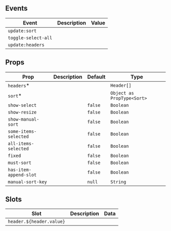 ## Events

| Event               | Description | Value |
| ------------------- | ----------- | ----- |
| `update:sort`       |             |       |
| `toggle-select-all` |             |       |
| `update:headers`    |             |       |

## Props

| Prop                   | Description | Default | Type                       |
| ---------------------- | ----------- | ------- | -------------------------- |
| `headers`\*            |             |         | `Header[]`                 |
| `sort`\*               |             |         | `Object as PropType<Sort>` |
| `show-select`          |             | `false` | `Boolean`                  |
| `show-resize`          |             | `false` | `Boolean`                  |
| `show-manual-sort`     |             | `false` | `Boolean`                  |
| `some-items-selected`  |             | `false` | `Boolean`                  |
| `all-items-selected`   |             | `false` | `Boolean`                  |
| `fixed`                |             | `false` | `Boolean`                  |
| `must-sort`            |             | `false` | `Boolean`                  |
| `has-item-append-slot` |             | `false` | `Boolean`                  |
| `manual-sort-key`      |             | `null`  | `String`                   |

## Slots

| Slot                     | Description | Data |
| ------------------------ | ----------- | ---- |
| `header.${header.value}` |             |      |
